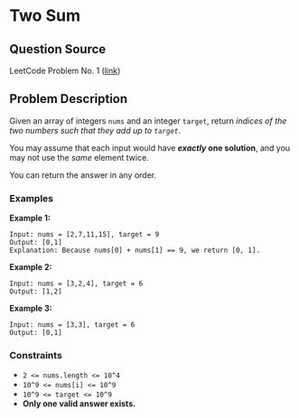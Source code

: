 # Two Sum

## Question Source

LeetCode Problem No. 1 ([link](https://leetcode.com/problems/two-sum/))

## Problem Description

Given an array of integers `nums` and an integer `target`, return *indices of the two numbers such that they add up to `target`*.

You may assume that each input would have ***exactly* one solution**, and you may not use the *same* element twice.

You can return the answer in any order.

### Examples

**Example 1:**
```ignorelang
Input: nums = [2,7,11,15], target = 9
Output: [0,1]
Explanation: Because nums[0] + nums[1] == 9, we return [0, 1].
```

**Example 2:**
```ignorelang
Input: nums = [3,2,4], target = 6
Output: [1,2]
```

**Example 3:**
```ignorelang
Input: nums = [3,3], target = 6
Output: [0,1]
```

### Constraints

- `2 <= nums.length <= 10^4`
- `10^9 <= nums[i] <= 10^9`
- `10^9 <= target <= 10^9`
- **Only one valid answer exists.**
